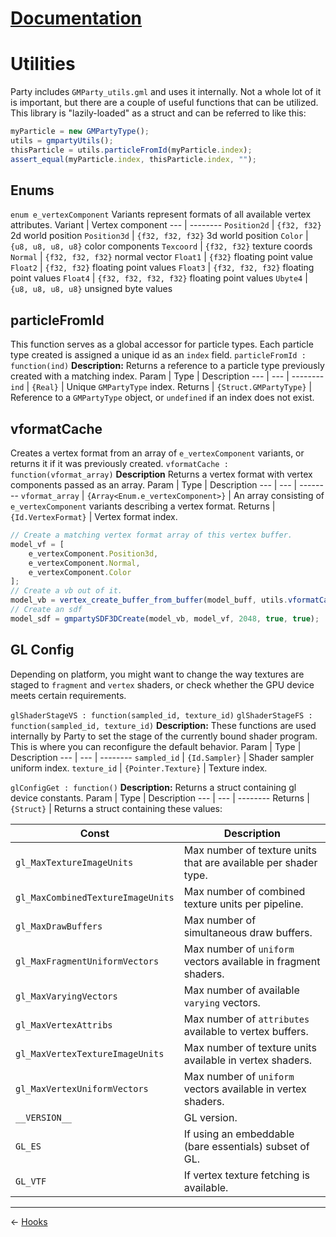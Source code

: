 ﻿# [Documentation](../documentation.md)
# Utilities
Party includes `GMParty_utils.gml` and uses it internally. Not a whole lot of it is important, but there are a couple of useful functions that can be utilized. This library is "lazily-loaded" as a struct and can be referred to like this:
```js
myParticle = new GMPartyType();
utils = gmpartyUtils();
thisParticle = utils.particleFromId(myParticle.index);
assert_equal(myParticle.index, thisParticle.index, "");
```

## Enums
`enum e_vertexComponent`
Variants represent formats of all available vertex attributes.
Variant | Vertex component
--- | --------
`Position2d` | `{f32, f32}` 2d world position
`Position3d` | `{f32, f32, f32}` 3d world position
`Color` | `{u8, u8, u8, u8}` color components
`Texcoord` | `{f32, f32}` texture coords
`Normal` | `{f32, f32, f32}` normal vector
`Float1` | `{f32}` floating point value
`Float2` | `{f32, f32}` floating point values
`Float3` | `{f32, f32, f32}` floating point values
`Float4` | `{f32, f32, f32, f32}` floating point values
`Ubyte4` | `{u8, u8, u8, u8}` unsigned byte values

## particleFromId
This function serves as a global accessor for particle types. Each particle type created is assigned a unique id as an `index` field.
`particleFromId : function(ind)`
**Description:** Returns a reference to a particle type previously created with a matching index.
Param | Type | Description
--- | --- | --------
`ind` | `{Real}` | Unique `GMPartyType` index.
Returns | `{Struct.GMPartyType}` | Reference to a `GMPartyType` object, or `undefined` if an index does not exist.

## vformatCache
Creates a vertex format from an array of `e_vertexComponent` variants, or returns it if it was previously created.
`vformatCache : function(vformat_array)`
**Description** Returns a vertex format with vertex components passed as an array. 
Param | Type | Description
--- | --- | --------
`vformat_array` | `{Array<Enum.e_vertexComponent>}` | An array consisting of `e_vertexComponent` variants describing a vertex format.
Returns | `{Id.VertexFormat}` | Vertex format index.

```js
// Create a matching vertex format array of this vertex buffer.
model_vf = [
	e_vertexComponent.Position3d,
	e_vertexComponent.Normal,
	e_vertexComponent.Color
];
// Create a vb out of it.
model_vb = vertex_create_buffer_from_buffer(model_buff, utils.vformatCache(model_vf) );
// Create an sdf
model_sdf = gmpartySDF3DCreate(model_vb, model_vf, 2048, true, true);
```

## GL Config
Depending on platform, you might want to change the way textures are staged to `fragment` and `vertex` shaders, or check whether the GPU device meets certain requirements.

`glShaderStageVS : function(sampled_id, texture_id)`
`glShaderStageFS : function(sampled_id, texture_id)`
**Description:** These functions are used internally by Party to set the stage of the currently bound shader program. This is where you can reconfigure the default behavior.
Param | Type | Description
--- | --- | --------
`sampled_id` | `{Id.Sampler}` | Shader sampler uniform index.
`texture_id` | `{Pointer.Texture}` | Texture index.

`glConfigGet : function()`
**Description:** Returns a struct containing gl device constants.
Param | Type | Description
--- | --- | --------
Returns | `{Struct}` | Returns a struct containing these values:

Const | Description
--- | ---
`gl_MaxTextureImageUnits` | Max number of texture units that are available per shader type.
`gl_MaxCombinedTextureImageUnits` | Max number of combined texture units per pipeline.
`gl_MaxDrawBuffers` | Max number of simultaneous draw buffers.
`gl_MaxFragmentUniformVectors` | Max number of `uniform` vectors available in fragment shaders.
`gl_MaxVaryingVectors` | Max number of available `varying` vectors.
`gl_MaxVertexAttribs` | Max number of `attributes` available to vertex buffers.
`gl_MaxVertexTextureImageUnits` | Max number of texture units available in vertex shaders.
`gl_MaxVertexUniformVectors` | Max number of `uniform` vectors available in vertex shaders.
`__VERSION__` | GL version.
`GL_ES` | If using an embeddable (bare essentials) subset of GL.
`GL_VTF`| If vertex texture fetching is available.

---
<- [Hooks](hooks.md)

